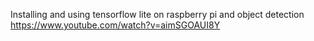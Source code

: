 Installing and using tensorflow lite on raspberry pi and object detection
https://www.youtube.com/watch?v=aimSGOAUI8Y
